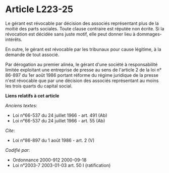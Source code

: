 # Article L223-25

Le gérant est révocable par décision des associés représentant plus de la moitié des parts sociales. Toute clause contraire
est réputée non écrite. Si la révocation est décidée sans juste motif, elle peut donner lieu à dommages-intérêts.

En outre, le gérant est révocable par les tribunaux pour cause légitime, à la demande de tout associé.

Par dérogation au premier alinéa, le gérant d'une société à responsabilité limitée exploitant une entreprise de presse au
sens de l'article 2 de la loi n° 86-897 du 1er août 1986 portant réforme du régime juridique de la presse n'est révocable que
par une décision des associés représentant au moins les trois quarts du capital social.

**Liens relatifs à cet article**

_Anciens textes_:

  - Loi n°66-537 du 24 juillet 1966 - art. 491 (Ab)
  - Loi n°66-537 du 24 juillet 1966 - art. 55 (Ab)

_Cite_:

  - Loi n°86-897 du 1 août 1986 - art. 2 (V)

_Codifié par_:

  - Ordonnance 2000-912 2000-09-18
  - Loi n°2003-7 2003-01-03 art. 50 I (ratification)
